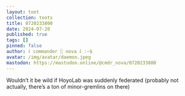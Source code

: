 ```yaml
---
layout: toot
collection: toots
title: 0720233800
date: 2024-07-20
published: true
tags: []
pinned: false
author: ⸸ commander ░ nova ⸸ :~$
avatar: /img/avatar/daemon.jpeg
mastodon: https://mastodon.online/@cmdr_nova/0720233800
---
```


Wouldn’t it be wild if HoyoLab was suddenly federated (probably not actually, there’s a ton of minor-gremlins on there)
